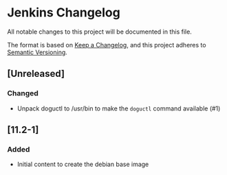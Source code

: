# Jenkins Changelog
All notable changes to this project will be documented in this file.

The format is based on [Keep a Changelog](https://keepachangelog.com/en/1.0.0/),
and this project adheres to [Semantic Versioning](https://semver.org/spec/v2.0.0.html).

## [Unreleased]

### Changed
- Unpack doguctl to /usr/bin to make the `doguctl` command available (#1)

## [11.2-1]

### Added
- Initial content to create the debian base image
